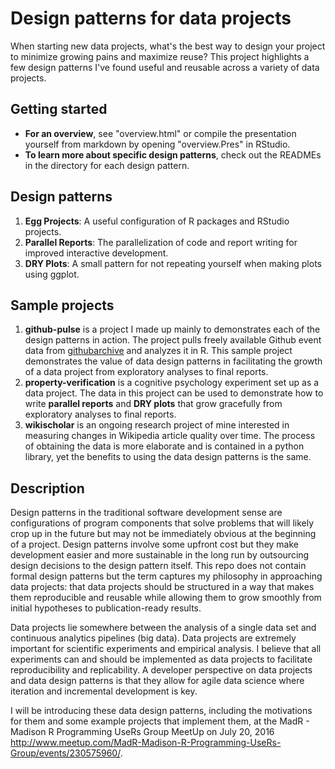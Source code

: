 # Design patterns for data projects

When starting new data projects, what's the best way to design your project to minimize growing pains and maximize reuse? This project highlights a few design patterns I've found useful and reusable across a variety of data projects.

## Getting started

* **For an overview**, see "overview.html" or compile the presentation
  yourself from markdown by opening "overview.Pres" in RStudio.
* **To learn more about specific design patterns**, check out the READMEs in
  the directory for each design pattern.

## Design patterns

1. **Egg Projects**: A useful configuration of R packages and RStudio
   projects.
2. **Parallel Reports**: The parallelization of code and report writing for
   improved interactive development.
3. **DRY Plots**: A small pattern for not repeating yourself when making plots
   using ggplot.

## Sample projects

1. **github-pulse** is a project I made up mainly to demonstrates each of the design patterns in action. The project pulls freely available Github event data from [githubarchive](https://githubarchive.org) and analyzes it in R. This sample project demonstrates the value of data design patterns in facilitating the growth of a data project from exploratory analyses to final reports.
2. **property-verification** is a cognitive psychology experiment set up as a data project. The data in this project can be used to demonstrate how to write **parallel reports** and **DRY plots** that grow gracefully from exploratory analyses to final reports.
3. **wikischolar** is an ongoing research project of mine interested in measuring changes in Wikipedia article quality over time. The process of obtaining the data is more elaborate and is contained in a python library, yet the benefits to using the data design patterns is the same.

## Description

Design patterns in the traditional software development sense are configurations of program components that solve problems that will likely crop up in the future but may not be immediately obvious at the beginning of a project. Design patterns involve some upfront cost but they make development easier and more sustainable in the long run by outsourcing design decisions to the design pattern itself. This repo does not contain formal design patterns but the term captures my philosophy in approaching data projects: that data projects should be structured in a way that makes them reproducible and reusable while allowing them to grow smoothly from initial hypotheses to publication-ready results.

Data projects lie somewhere between the analysis of a single data set and continuous analytics pipelines (big data). Data projects are extremely important for scientific experiments and empirical analysis. I believe that all experiments can and should be implemented as data projects to facilitate reproducibility and replicability. A developer perspective on data projects and data design patterns is that they allow for agile data science where iteration and incremental development is key.

I will be introducing these data design patterns, including the motivations for them and some example projects that implement them, at the MadR - Madison R Programming UseRs Group MeetUp on July 20, 2016 <http://www.meetup.com/MadR-Madison-R-Programming-UseRs-Group/events/230575960/>.
